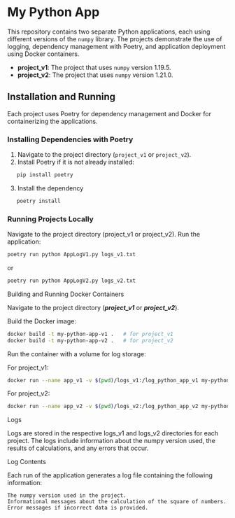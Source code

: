 # My Python App

This repository contains two separate Python applications, each using different versions of the `numpy` library. The projects demonstrate the use of logging, dependency management with Poetry, and application deployment using Docker containers.


- **project_v1**: The project that uses `numpy` version 1.19.5.
- **project_v2**: The project that uses `numpy` version 1.21.0.

## Installation and Running

Each project uses Poetry for dependency management and Docker for containerizing the applications.

### Installing Dependencies with Poetry

1. Navigate to the project directory (`project_v1` or `project_v2`).
2. Install Poetry if it is not already installed:
```bash
   pip install poetry
```

3. Install the dependency
```bash
   poetry install
```

### Running Projects Locally

Navigate to the project directory (project_v1 or project_v2).
Run the application:

```bash
poetry run python AppLogV1.py logs_v1.txt
```

or
```bash
poetry run python AppLogV2.py logs_v2.txt
```

Building and Running Docker Containers

Navigate to the project directory (___project_v1___ or ___project_v2___).

Build the Docker image:

```bash
docker build -t my-python-app-v1 .   # for project_v1
docker build -t my-python-app-v2 .   # for project_v2
```

Run the container with a volume for log storage:

For project_v1:

```bash
docker run --name app_v1 -v $(pwd)/logs_v1:/log_python_app_v1 my-python-app-v1
```

For project_v2:

```bash
docker run --name app_v2 -v $(pwd)/logs_v2:/log_python_app_v2 my-python-app-v2 -v $(pwd)/logs_v1:/log_python_app_v1 and -v $(pwd)/logs_v2:/log_python_app_v2: Mount the local directory to the container directory, allowing logs to be stored on your local machine.
```

Logs

Logs are stored in the respective logs_v1 and logs_v2 directories for each project. 
The logs include information about the numpy version used, the results of calculations, and any errors that occur.

Log Contents

Each run of the application generates a log file containing the following information:

    The numpy version used in the project.
    Informational messages about the calculation of the square of numbers.
    Error messages if incorrect data is provided.
